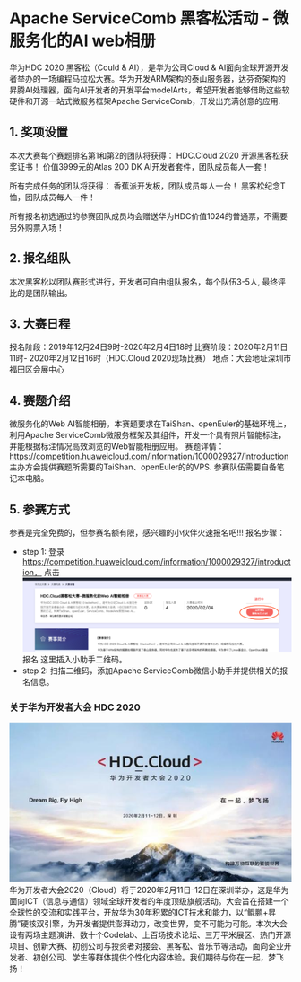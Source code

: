 # Apache ServiceComb 黑客松活动 - 微服务化的AI web相册

华为HDC 2020 黑客松（Could & AI），是华为公司Cloud & AI面向全球开源开发者举办的一场编程马拉松大赛。华为开发ARM架构的泰山服务器，达芬奇架构的昇腾AI处理器，面向AI开发者的开发平台modelArts，希望开发者能够借助这些软硬件和开源一站式微服务框架Apache ServiceComb，开发出充满创意的应用.

## 1. 奖项设置
本次大赛每个赛题排名第1和第2的团队将获得：
HDC.Cloud 2020 开源黑客松获奖证书！
价值3999元的Atlas 200 DK AI开发者套件，团队成员每人一套！

所有完成任务的团队将获得：
香蕉派开发板，团队成员每人一台！
黑客松纪念T恤，团队成员每人一件！

所有报名初选通过的参赛团队成员均会赠送华为HDC价值1024的普通票，不需要另外购票入场！

## 2. 报名组队
本次黑客松以团队赛形式进行，开发者可自由组队报名，每个队伍3-5人, 最终评比的是团队输出。

## 3. 大赛日程
报名阶段：2019年12月24日9时-2020年2月4日18时
比赛阶段：2020年2月11日11时- 2020年2月12日16时（HDC.Cloud 2020现场比赛）
地点：大会地址深圳市福田区会展中心

## 4. 赛题介绍
   微服务化的Web AI智能相册。本赛题要求在TaiShan、openEuler的基础环境上，利用Apache ServiceComb微服务框架及其组件，开发一个具有照片智能标注，并能根据标注情况高效浏览的Web智能相册应用。
   赛题详情：https://competition.huaweicloud.com/information/1000029327/introduction
   主办方会提供赛题所需要的TaiShan、openEuler的的VPS. 参赛队伍需要自备笔记本电脑。
## 5. 参赛方式
  参赛是完全免费的，但参赛名额有限，感兴趣的小伙伴火速报名吧!!!
  报名步骤：
  * step 1: 登录 https://competition.huaweicloud.com/information/1000029327/introduction， 点击
  ![黑客松报名](images/apply.png)
  报名
  这里插入小助手二维码。
  * step 2: 扫描二维码，添加Apache ServiceComb微信小助手并提供相关的报名信息。
    

### 关于华为开发者大会 HDC 2020
![hdc 2020](images/hdc_2020.jpeg)
华为开发者大会2020（Cloud）将于2020年2月11日-12日在深圳举办，这是华为面向ICT（信息与通信）领域全球开发者的年度顶级旗舰活动。大会旨在搭建一个全球性的交流和实践平台，开放华为30年积累的ICT技术和能力，以“鲲鹏+昇腾”硬核双引擎，为开发者提供澎湃动力，改变世界，变不可能为可能。本次大会设有两场主题演讲、数十个Codelab、上百场技术论坛、三万平米展区、热门开源项目、创新大赛、初创公司与投资者对接会、黑客松、音乐节等活动，面向企业开发者、初创公司、学生等群体提供个性化内容体验。我们期待与你在一起，梦飞扬！

